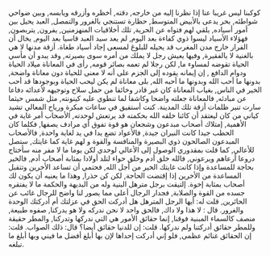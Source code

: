 كوكبنا ليس غريبا عنا إذا نظرنا إليه من خارجه, دقته, أخظره وأزرقه ويابسه, وبين ضواحي شواطئه, بحر يدعى بالأبيض المتوسط, حظارة تستنجي بالغرور والتمصل, العبد يحيل بين أمور أسياده, يلقي  لهم فتواه عن الحرية, تلك أخلاقيات المنهزمنين, يفرون, يتربصون, فهؤلاء الأسياد ليسوا ذوي كفاءة بعد اليوم, لم يعد سيد العبد قاسيا بعد اليوم, يخال أن الفرار خارج مدن المغرب قد يحيله للبلوغ لمسعى إجاد أسياد طغاة.
أزقة مدنها لا هي بالغنية لا يالفقيرة, وفيها يعيش رجل لا يملك من أمره سوى بصيرته, وقد يبدو أن مأسي الحياة تقوضه لمساوء ما, لكن رجلا لم تعمه بصائر قومه, رأى في المعاناة ميلاد الحياة ودوام الدافع , إن إيمانه يقوده إلى الجزم على أنه لا معنى للحياة دون معاناة واضحة, بدونها ما أحب الله وبدونها ما أحبه الله, بلى معاناة لم يكن ليحب الحياة وبوجودها قد أحب الخير في الناس, بغياب المعاناة كان غير قادر وخائفا من حمل سلاح وتوجيهه لأعدائه دفاعا عن مبادئه, فالمعاناة جعلته واضحا وكاشفا لما تنطوي عليه كينونته, مثل شمس حيثما سارت تنير ظلمات أزقة تلك المدينة.
كنت أستفيق في ساعات مبكرة ورياح المعالي تشيد كياني من كان ليعتقد أن كائنا خلقه الله بحكمته قد يرتعش لوحدته, الأصحاب أمر غاية في الأهمية, إمتلاك أصحاب مبدعون وشجعان هو قوة تفوق أي مرادف يصفها, فكلما كان الحطب جيدا كانت النيران جيدة, فالأعواد تضع يدا في يد لغاية واحدة, فالأصحاب المبدعون الصالحون ذوي البصيرة والمنافسة والقوة و لهم غاية كما غايتك, ستصل للأعالي, كما قلت بمقدوري الوصول إلى الأعالي لوحدي لكن يوما ما لا مفر منه سأختاج دروعا أرعاهم ويرعوني, فالله خلق أدم وخلق حواء لتلد أولادا بمثابة أصحاب أدم, فالخير بحاجة للمساعدة وإذا كانت غايتك الخير من أجل الله, فحتمي أن تساعد الأخرين وتتقبل المساعدة من الأخرين إذا إقتضت الحاجة, لكن كن حذرا, وهذا ما يعنيه أن يكون لك أصحاب بمثابة إخوة.
إلتيقت برجل مترهل البنية وله من البديهة والحكمة ما لا يفتقره جسده من القوة والصلابة, فجدار الرجال أعلى مما يصور لنا واضح للرجال غائب عن الحائرين, قلت له: أيها الرجل المترهل هل أدركت الحق في عزلتك أم أدركتك الوحدة والغرور. قال : لا هذا ولا داك, فالحق واحد لا نحن ندركه ولا هو يدركنا, صفوه طبيعة, منصف كالسماء المبنية فوقنا, إنما حقائق الأمور هي التي ندركها وتدركنا, والمطر حقيقة وللمطر حقائق أدركتنا ولم ندركها. قلت: إن للدنيا حقائق أيضا؟ قال: ذلك الصواب. قلت: إن الحقائق غنائم عظمى, فلو إني أدركت إحداها لإن بها أبلغ أفضل ما فيني وبها أبلغ ما تبلغه.

